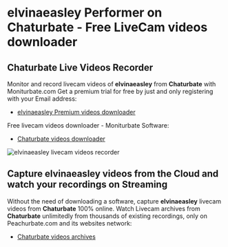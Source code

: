 # elvinaeasley Performer on Chaturbate - Free LiveCam videos downloader

## Chaturbate Live Videos Recorder

Monitor and record livecam videos of **elvinaeasley** from **Chaturbate** with Moniturbate.com
Get a premium trial for free by just and only registering with your Email address:
* [elvinaeasley Premium videos downloader](https://moniturbate.com/request-demo-licence-key.html)

Free livecam videos downloader - Moniturbate Software:
* [Chaturbate videos downloader](https://moniturbate.com/moniturbate-download-software.html)

![elvinaeasley livecam videos recorder](https://peachurnet.com/templates/moniturbate-software.png)


## Capture elvinaeasley videos from the Cloud and watch your recordings on Streaming

Without the need of downloading a software, capture **elvinaeasley** livecam videos from **Chaturbate** 100% online.
Watch Livecam archives from **Chaturbate** unlimitedly from thousands of existing recordings, only on Peachurbate.com and its websites network:
* [Chaturbate videos archives](https://peachurnet.com/)